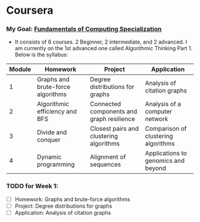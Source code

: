 # Coursera
### My Goal: [Fundamentals of Computing Specialization](https://www.coursera.org/specializations/fundamentalscomputing2)
- It consists of 6 courses. 2 Beginner, 2 intermediate, and 2 advanced. I am currently on the 1st advanced one called Algorithmic Thinking Part 1. Below is the syllabus:

Module | Homework | Project | Application
-------|-----------|--------|------------
1    | Graphs and brute-force algorithms | Degree distributions for graphs | Analysis of citation graphs
2    | Algorithmic efficiency and BFS | Connected components and graph resilience |	Analysis of a computer network
3    | Divide and conquer | Closest pairs and clustering algorithms | Comparison of clustering algorithms
4    | Dynamic programming | Alignment of sequences | Applications to genomics and beyond

### TODO for Week 1:
- [ ] Homework: Graphs and brute-force algorithms
- [ ] Project: Degree distributions for graphs
- [ ] Application: Analysis of citation graphs
